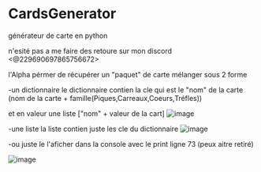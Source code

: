 # CardsGenerator
générateur de carte en python

n'esité pas a me faire des retoure sur mon discord <@229690697865756672>

l'Alpha pérmer de récupérer un "paquet" de carte mélanger sous 2 forme

  -un dictionnaire
  le dictionnaire contien la cle qui est le "nom" de la carte (nom de la carte + famille(Piques,Carreaux,Coeurs,Tréfles)) 
  
  et en valeur une liste ["nom" + valeur de la cart]
  ![image](https://user-images.githubusercontent.com/70235437/123500643-e2208d80-d63f-11eb-9fab-7fdb9ae03dda.png)

  -une liste
  la liste contien juste les cle du dictionnaire
  ![image](https://user-images.githubusercontent.com/70235437/123500732-66731080-d640-11eb-9ad0-b111f898da0a.png)
  
  -ou juste le l'aficher dans la console avec le print ligne 73 (peux aitre retiré)

  ![image](https://user-images.githubusercontent.com/70235437/123500820-0d57ac80-d641-11eb-832b-ebd80388253c.png)

